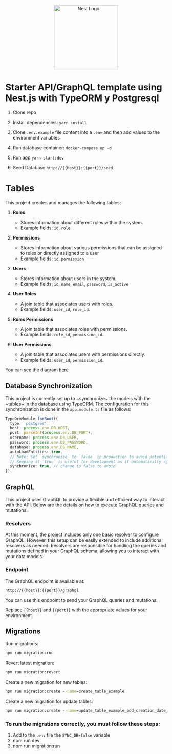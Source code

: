 <p align="center">
  <a href="http://nestjs.com/" target="blank"><img src="https://nestjs.com/img/logo-small.svg" width="200" alt="Nest Logo" /></a>
</p>

# Starter API/GraphQL template using Nest.js with TypeORM y Postgresql

1. Clone repo

2. Install dependencies: `yarn install`

3. Clone `.env.example` file content into a `.env` and then add values to the environment variables

4. Run database container: `docker-compose up -d`

5. Run app `yarn start:dev`

6. Seed Database `http://{{host}}:{{port}}/seed`

# Tables

This project creates and manages the following tables:

1. **Roles**

   - Stores information about different roles within the system.
   - Example fields: `id`, `role`

2. **Permissions**

   - Stores information about various permissions that can be assigned to roles or directly assigned to a user
   - Example fields: `id`, `permission`

3. **Users**

   - Stores information about users in the system.
   - Example fields: `id`, `name`, `email`, `password`, `is_active`

4. **User Roles**

   - A join table that associates users with roles.
   - Example fields: `user_id`, `role_id`.

5. **Roles Permissions**

   - A join table that associates roles with permissions.
   - Example fields: `role_id`, `permission_id`.

6. **User Permissions**
   - A join table that associates users with permissions directly.
   - Example fields: `user_id`, `permission_id`.

You can see the diagram [here](./src/docs/database.md)

## Database Synchronization

This project is currently set up to ~synchronize~ the models with the ~tables~ in the database using TypeORM. The configuration for this synchronization is done in the `app.module.ts` file as follows:

```typescript
TypeOrmModule.forRoot({
  type: 'postgres',
  host: process.env.DB_HOST,
  port: parseInt(process.env.DB_PORT),
  username: process.env.DB_USER,
  password: process.env.DB_PASSWORD,
  database: process.env.DB_NAME,
  autoLoadEntities: true,
  // Note: Set `synchronize` to `false` in production to avoid potential data loss.
  // Keeping it `true` is useful for development as it automatically syncs the database schema with your entities.
  synchronize: true, // change to false to avoid
}),
```

## GraphQL

This project uses GraphQL to provide a flexible and efficient way to interact with the API. Below are the details on how to execute GraphQL queries and mutations.

### Resolvers

At this moment, the project includes only one basic resolver to configure GraphQL. However, this setup can be easily extended to include additional resolvers as needed. Resolvers are responsible for handling the queries and mutations defined in your GraphQL schema, allowing you to interact with your data models.

### Endpoint

The GraphQL endpoint is available at:

```
http://{{host}}:{{port}}/graphql
```

You can use this endpoint to send your GraphQL queries and mutations.

Replace `{{host}}` and `{{port}}` with the appropriate values for your environment.



## Migrations

Run migrations:
```cmd
npm run migration:run
```


Revert latest migration:
```cmd
npm run migration:revert
```


Create a new migration for new tables:
```cmd
npm run migration:create --name=create_table_example
```


Create a new migration for update tables:
```cmd
npm run migration:create --name=update_table_example_add_creation_date_field
```


### To run the migrations correctly, you must follow these steps:

1. Add to the `.env` file the `SYNC_DB=false` variable
2. npm run dev
3. npm run migration:run
